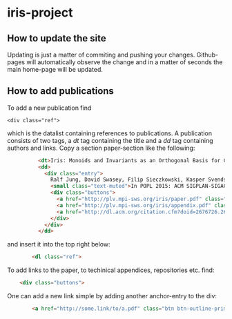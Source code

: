 # iris-project

## How to update the site

Updating is just a matter of commiting and pushing your changes. Github-pages will automatically observe the change and in a matter of seconds the main home-page will be updated. 

## How to add publications

To add a new publication find

    <div class="ref">

which is the datalist containing references to publications. A publication consists of two tags, a *dt* tag containing the title and a *dd* tag containing authors and links. Copy a section paper-section like the following:

```html
          <dt>Iris: Monoids and Invariants as an Orthogonal Basis for Concurrent Reasoning</dt>
          <dd>
            <div class="entry">
              Ralf Jung, David Swasey, Filip Sieczkowski, Kasper Svendsen, Aaron Turon, Lars Birkedal, and Derek Dreyer<br />
              <small class="text-muted">In POPL 2015: ACM SIGPLAN-SIGACT Symposium on Principles of Programming Languages, Mumbai, India</small>
              <div class="buttons">
                <a href="http://plv.mpi-sws.org/iris/paper.pdf" class="btn btn-outline-primary btn-sm">.pdf</a>
                <a href="http://plv.mpi-sws.org/iris/appendix.pdf" class="btn btn-outline-primary btn-sm">technical appendix</a>
                <a href="http://dl.acm.org/citation.cfm?doid=2676726.2676980" class="btn btn-outline-primary btn-sm">publisher's site</a>
              </div>
            </div>
          </dd>
```

and insert it into the top right below:

```html
        <dl class="ref">
```

To add links to the paper, to techinical appendices, repositories etc. find:

```html
	<div class="buttons">
```

One can add a new link simple by adding another anchor-entry to the div:

```html
        <a href="http://some.link/to/a.pdf" class="btn btn-outline-primary btn-sm">name for link</a>
```